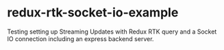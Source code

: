 # redux-rtk-socket-io-example
Testing setting up Streaming Updates with Redux RTK query and a Socket IO connection including an express backend server.
